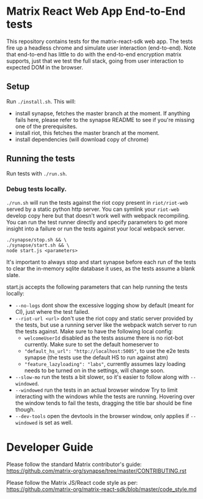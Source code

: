 # Matrix React Web App End-to-End tests

This repository contains tests for the matrix-react-sdk web app. The tests fire up a headless chrome and simulate user interaction (end-to-end). Note that end-to-end has little to do with the end-to-end encryption matrix supports, just that we test the full stack, going from user interaction to expected DOM in the browser.

## Setup

Run `./install.sh`. This will:
 - install synapse, fetches the master branch at the moment. If anything fails here, please refer to the synapse README to see if you're missing one of the prerequisites.
 - install riot, this fetches the master branch at the moment.
 - install dependencies (will download copy of chrome)

## Running the tests

Run tests with `./run.sh`.

### Debug tests locally.

`./run.sh` will run the tests against the riot copy present in `riot/riot-web` served by a static python http server. You can symlink your `riot-web` develop copy here but that doesn't work well with webpack recompiling. You can run the test runner directly and specify parameters to get more insight into a failure or run the tests against your local webpack server.

```
./synapse/stop.sh && \
./synapse/start.sh && \
node start.js <parameters>
```
It's important to always stop and start synapse before each run of the tests to clear the in-memory sqlite database it uses, as the tests assume a blank slate.

start.js accepts the following parameters that can help running the tests locally:

 - `--no-logs` dont show the excessive logging show by default (meant for CI), just where the test failed.
 - `--riot-url <url>` don't use the riot copy and static server provided by the tests, but use a running server like the webpack watch server to run the tests against. Make sure to have the following local config:
   - `welcomeUserId` disabled as the tests assume there is no riot-bot currently. Make sure to set the default homeserver to     
   - `"default_hs_url": "http://localhost:5005"`, to use the e2e tests synapse (the tests use the default HS to run against atm)
   - `"feature_lazyloading": "labs"`, currently assumes lazy loading needs to be turned on in the settings, will change soon.
 - `--slow-mo` run the tests a bit slower, so it's easier to follow along with `--windowed`.
 - `--windowed` run the tests in an actual browser window Try to limit interacting with the windows while the tests are running. Hovering over the window tends to fail the tests, dragging the title bar should be fine though.
 - `--dev-tools` open the devtools in the browser window, only applies if `--windowed` is set as well.

Developer Guide
===============

Please follow the standard Matrix contributor's guide:
https://github.com/matrix-org/synapse/tree/master/CONTRIBUTING.rst

Please follow the Matrix JS/React code style as per:
https://github.com/matrix-org/matrix-react-sdk/blob/master/code_style.md
